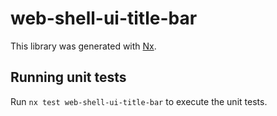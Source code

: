 # web-shell-ui-title-bar

This library was generated with [Nx](https://nx.dev).

## Running unit tests

Run `nx test web-shell-ui-title-bar` to execute the unit tests.
